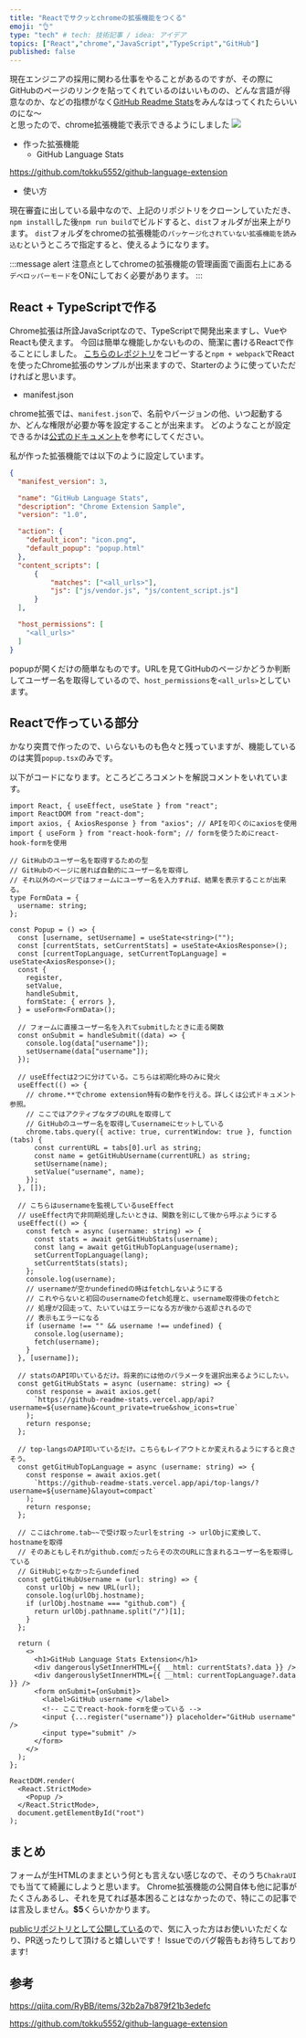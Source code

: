 ```yaml
---
title: "Reactでサクッとchromeの拡張機能をつくる"
emoji: "👌"
type: "tech" # tech: 技術記事 / idea: アイデア
topics: ["React","chrome","JavaScript","TypeScript","GitHub"]
published: false
---
```

現在エンジニアの採用に関わる仕事をやることがあるのですが、その際にGitHubのページのリンクを貼ってくれているのはいいものの、どんな言語が得意なのか、などの指標がなく[GitHub Readme Stats](https://github.com/anuraghazra/github-readme-stats)をみんなはってくれたらいいのにな～  
と思ったので、chrome拡張機能で表示できるようにしました
![](https://storage.googleapis.com/zenn-user-upload/8f4b802748ef-20211122.png)

- 作った拡張機能
  - GitHub Language Stats

https://github.com/tokku5552/github-language-extension

- 使い方

現在審査に出している最中なので、上記のリポジトリをクローンしていただき、`npm install`した後`npm run build`でビルドすると、`dist`フォルダが出来上がります。
`dist`フォルダをchromeの拡張機能の`パッケージ化されていない拡張機能を読み込む`というところで指定すると、使えるようになります。

:::message alert
注意点としてchromeの拡張機能の管理画面で画面右上にある`デベロッパーモード`をONにしておく必要があります。
:::

## React + TypeScriptで作る
Chrome拡張は所詮JavaScriptなので、TypeScriptで開発出来ますし、VueやReactも使えます。
今回は簡単な機能しかないものの、簡潔に書けるReactで作ることにしました。
[こちらのレポジトリ](https://github.com/tokku5552/chrome-extension-sample)をコピーすると`npm + webpack`でReactを使ったChrome拡張のサンプルが出来ますので、Starterのように使っていただければと思います。

- manifest.json

chrome拡張では、`manifest.json`で、名前やバージョンの他、いつ起動するか、どんな権限が必要か等を設定することが出来ます。
どのようなことが設定できるかは[公式のドキュメント](https://developer.chrome.com/docs/extensions/)を参考にしてください。

私が作った拡張機能では以下のように設定しています。
```json:manifest.json
{
  "manifest_version": 3,

  "name": "GitHub Language Stats",
  "description": "Chrome Extension Sample",
  "version": "1.0",

  "action": {
    "default_icon": "icon.png",
    "default_popup": "popup.html"
  },
  "content_scripts": [
      {
          "matches": ["<all_urls>"],
          "js": ["js/vendor.js", "js/content_script.js"]
      }
  ],

  "host_permissions": [
    "<all_urls>"
  ]
}

```

popupが開くだけの簡単なものです。URLを見てGitHubのページかどうか判断してユーザー名を取得しているので、`host_permissions`を`<all_urls>`としています。

## Reactで作っている部分
かなり突貫で作ったので、いらないものも色々と残っていますが、機能しているのは実質`popup.tsx`のみです。

以下がコードになります。ところどころコメントを解説コメントをいれています。

```tsx:popup.tsx
import React, { useEffect, useState } from "react";
import ReactDOM from "react-dom";
import axios, { AxiosResponse } from "axios"; // APIを叩くのにaxiosを使用
import { useForm } from "react-hook-form"; // formを使うためにreact-hook-formを使用

// GitHubのユーザー名を取得するための型
// GitHubのページに居れば自動的にユーザー名を取得し
// それ以外のページではフォームにユーザー名を入力すれば、結果を表示することが出来る。
type FormData = {
  username: string;
};

const Popup = () => {
  const [username, setUsername] = useState<string>("");
  const [currentStats, setCurrentStats] = useState<AxiosResponse>();
  const [currentTopLanguage, setCurrentTopLanguage] = useState<AxiosResponse>();
  const {
    register,
    setValue,
    handleSubmit,
    formState: { errors },
  } = useForm<FormData>();

  // フォームに直接ユーザー名を入れてsubmitしたときに走る関数
  const onSubmit = handleSubmit((data) => {
    console.log(data["username"]);
    setUsername(data["username"]);
  });

  // useEffectは2つに分けている。こちらは初期化時のみに発火
  useEffect(() => {
    // chrome.**でchrome extension特有の動作を行える。詳しくは公式ドキュメント参照。
    // ここではアクティブなタブのURLを取得して
    // GitHubのユーザー名を取得してusernameにセットしている
    chrome.tabs.query({ active: true, currentWindow: true }, function (tabs) {
      const currentURL = tabs[0].url as string;
      const name = getGitHubUsername(currentURL) as string;
      setUsername(name);
      setValue("username", name);
    });
  }, []);

  // こちらはusernameを監視しているuseEffect
  // useEffect内で非同期処理したいときは、関数を別にして後から呼ぶようにする
  useEffect(() => {
    const fetch = async (username: string) => {
      const stats = await getGitHubStats(username);
      const lang = await getGitHubTopLanguage(username);
      setCurrentTopLanguage(lang);
      setCurrentStats(stats);
    };
    console.log(username);
    // usernameが空かundefinedの時はfetchしないようにする
    // これやらないと初回のusernameのfetch処理と、username取得後のfetchと
    // 処理が2回走って、たいていはエラーになる方が後から返却されるので
    // 表示もエラーになる
    if (username !== "" && username !== undefined) {
      console.log(username);
      fetch(username);
    }
  }, [username]);

  // statsのAPI叩いているだけ。将来的には他のパラメータを選択出来るようにしたい。
  const getGitHubStats = async (username: string) => {
    const response = await axios.get(
      `https://github-readme-stats.vercel.app/api?username=${username}&count_private=true&show_icons=true`
    );
    return response;
  };

  // top-langsのAPI叩いているだけ。こちらもレイアウトとか変えれるようにすると良さそう。
  const getGitHubTopLanguage = async (username: string) => {
    const response = await axios.get(
      `https://github-readme-stats.vercel.app/api/top-langs/?username=${username}&layout=compact`
    );
    return response;
  };

  // ここはchrome.tab~~で受け取ったurlをstring -> urlObjに変換して、hostnameを取得
  // そのあともしそれがgithub.comだったらその次のURLに含まれるユーザー名を取得している
  // GitHubじゃなかったらundefined
  const getGitHubUsername = (url: string) => {
    const urlObj = new URL(url);
    console.log(urlObj.hostname);
    if (urlObj.hostname === "github.com") {
      return urlObj.pathname.split("/")[1];
    }
  };

  return (
    <>
      <h1>GitHub Language Stats Extension</h1>
      <div dangerouslySetInnerHTML={{ __html: currentStats?.data }} />
      <div dangerouslySetInnerHTML={{ __html: currentTopLanguage?.data }} />
      <form onSubmit={onSubmit}>
        <label>GitHub username </label>
        <!-- ここでreact-hook-formを使っている -->
        <input {...register("username")} placeholder="GitHub username" />
        <input type="submit" />
      </form>
    </>
  );
};

ReactDOM.render(
  <React.StrictMode>
    <Popup />
  </React.StrictMode>,
  document.getElementById("root")
);
```

## まとめ
フォームが生HTMLのままという何とも言えない感じなので、そのうち`ChakraUI`でも当てて綺麗にしようと思います。
Chrome拡張機能の公開自体も他に記事がたくさんあるし、それを見てれば基本困ることはなかったので、特にこの記事では言及しません。**$5**くらいかかります。

[publicリポジトリとして公開している](https://github.com/tokku5552/github-language-extension)ので、気に入った方はお使いいただくなり、PR送ったりして頂けると嬉しいです！
Issueでのバグ報告もお待ちしております!

## 参考

https://qiita.com/RyBB/items/32b2a7b879f21b3edefc

https://github.com/tokku5552/github-language-extension